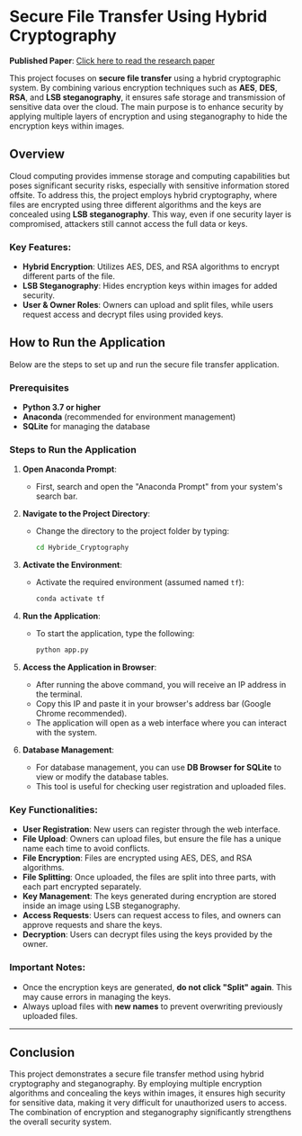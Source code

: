 # Secure File Transfer Using Hybrid Cryptography

**Published Paper**: [Click here to read the research paper](https://ijream.org/papers/IJREAMV08I1195010.pdf)

This project focuses on **secure file transfer** using a hybrid cryptographic system. By combining various encryption techniques such as **AES**, **DES**, **RSA**, and **LSB steganography**, it ensures safe storage and transmission of sensitive data over the cloud. The main purpose is to enhance security by applying multiple layers of encryption and using steganography to hide the encryption keys within images.

## Overview

Cloud computing provides immense storage and computing capabilities but poses significant security risks, especially with sensitive information stored offsite. To address this, the project employs hybrid cryptography, where files are encrypted using three different algorithms and the keys are concealed using **LSB steganography**. This way, even if one security layer is compromised, attackers still cannot access the full data or keys.

### Key Features:
- **Hybrid Encryption**: Utilizes AES, DES, and RSA algorithms to encrypt different parts of the file.
- **LSB Steganography**: Hides encryption keys within images for added security.
- **User & Owner Roles**: Owners can upload and split files, while users request access and decrypt files using provided keys.

## How to Run the Application

Below are the steps to set up and run the secure file transfer application.

### Prerequisites
- **Python 3.7 or higher**
- **Anaconda** (recommended for environment management)
- **SQLite** for managing the database

### Steps to Run the Application

1. **Open Anaconda Prompt**:
   - First, search and open the "Anaconda Prompt" from your system's search bar.

2. **Navigate to the Project Directory**:
   - Change the directory to the project folder by typing:
     ```bash
     cd Hybride_Cryptography
     ```

3. **Activate the Environment**:
   - Activate the required environment (assumed named `tf`):
     ```bash
     conda activate tf
     ```

4. **Run the Application**:
   - To start the application, type the following:
     ```bash
     python app.py
     ```

5. **Access the Application in Browser**:
   - After running the above command, you will receive an IP address in the terminal.
   - Copy this IP and paste it in your browser's address bar (Google Chrome recommended).
   - The application will open as a web interface where you can interact with the system.

6. **Database Management**:
   - For database management, you can use **DB Browser for SQLite** to view or modify the database tables.
   - This tool is useful for checking user registration and uploaded files.

### Key Functionalities:
- **User Registration**: New users can register through the web interface.
- **File Upload**: Owners can upload files, but ensure the file has a unique name each time to avoid conflicts.
- **File Encryption**: Files are encrypted using AES, DES, and RSA algorithms.
- **File Splitting**: Once uploaded, the files are split into three parts, with each part encrypted separately.
- **Key Management**: The keys generated during encryption are stored inside an image using LSB steganography.
- **Access Requests**: Users can request access to files, and owners can approve requests and share the keys.
- **Decryption**: Users can decrypt files using the keys provided by the owner.

### Important Notes:
- Once the encryption keys are generated, **do not click "Split" again**. This may cause errors in managing the keys.
- Always upload files with **new names** to prevent overwriting previously uploaded files.

---

## Conclusion

This project demonstrates a secure file transfer method using hybrid cryptography and steganography. By employing multiple encryption algorithms and concealing the keys within images, it ensures high security for sensitive data, making it very difficult for unauthorized users to access. The combination of encryption and steganography significantly strengthens the overall security system.

